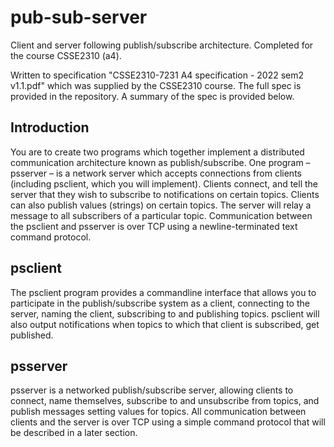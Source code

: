 # pub-sub-server
Client and server following publish/subscribe architecture. Completed for the course CSSE2310 (a4).

Written to specification "CSSE2310-7231 A4 specification - 2022 sem2 v1.1.pdf" which was supplied by the CSSE2310 course. The full spec is provided in the repository. A summary of the spec is provided below.

## Introduction
You are to create two programs which together implement a distributed communication architecture known as publish/subscribe. One program – psserver – is a network server which accepts connections from clients (including psclient, which you will implement). Clients connect, and tell the server that they wish to subscribe to notifications on certain topics. Clients can also publish values (strings) on certain topics. The server will relay a message to all subscribers of a particular topic. Communication between the psclient and psserver is over TCP using a newline-terminated text command protocol. 

## psclient
The psclient program provides a commandline interface that allows you to participate in the publish/subscribe system as a client, connecting to the server, naming the client, subscribing to and publishing topics. psclient will also output notifications when topics to which that client is subscribed, get published.

## psserver
psserver is a networked publish/subscribe server, allowing clients to connect, name themselves, subscribe to and unsubscribe from topics, and publish messages setting values for topics. All communication between clients and the server is over TCP using a simple command protocol that will be described in a later section.
